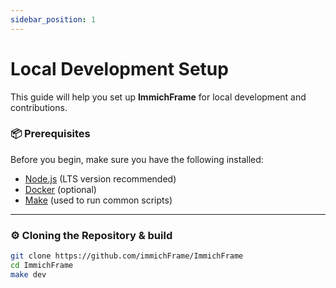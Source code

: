 ```yaml
---
sidebar_position: 1
---
```


# Local Development Setup

This guide will help you set up **ImmichFrame** for local development and contributions.

### 📦 Prerequisites

Before you begin, make sure you have the following installed:

- [Node.js](https://nodejs.org/) (LTS version recommended)
- [Docker](https://www.docker.com/) (optional)
- [Make](https://www.gnu.org/software/make/) (used to run common scripts)

---

### ⚙️ Cloning the Repository & build

```bash
git clone https://github.com/immichFrame/ImmichFrame
cd ImmichFrame
make dev
```